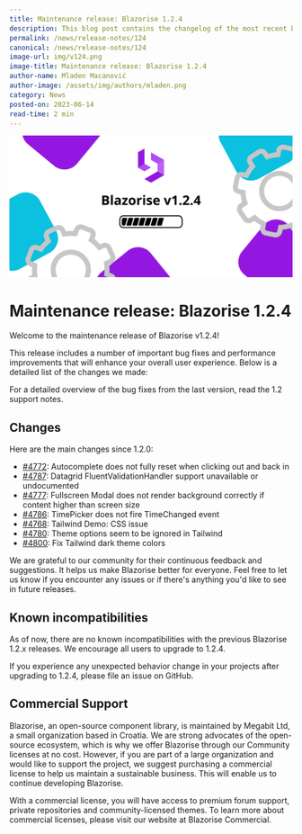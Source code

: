 ```yaml
---
title: Maintenance release: Blazorise 1.2.4
description: This blog post contains the changelog of the most recent bug fixes included in the Blazorise v1.2.4 release.
permalink: /news/release-notes/124
canonical: /news/release-notes/124
image-url: img/v124.png
image-title: Maintenance release: Blazorise 1.2.4
author-name: Mladen Macanović
author-image: /assets/img/authors/mladen.png
category: News
posted-on: 2023-06-14
read-time: 2 min
---
```


![Maintenance release: Blazorise 1.2.4](img/v124.png)

# Maintenance release: Blazorise 1.2.4

Welcome to the maintenance release of Blazorise v1.2.4!

This release includes a number of important bug fixes and performance improvements that will enhance your overall user experience. Below is a detailed list of the changes we made:

For a detailed overview of the bug fixes from the last version, read the 1.2 support notes.

## Changes

Here are the main changes since 1.2.0:

- [#4772](https://github.com/Megabit/Blazorise/issues/4772): Autocomplete does not fully reset when clicking out and back in
- [#4787](https://github.com/Megabit/Blazorise/issues/4787): Datagrid FluentValidationHandler support unavailable or undocumented
- [#4777](https://github.com/Megabit/Blazorise/issues/4777): Fullscreen Modal does not render background correctly if content higher than screen size
- [#4786](https://github.com/Megabit/Blazorise/issues/4786): TimePicker does not fire TimeChanged event
- [#4768](https://github.com/Megabit/Blazorise/issues/4768): Tailwind Demo: CSS issue
- [#4780](https://github.com/Megabit/Blazorise/issues/4780): Theme options seem to be ignored in Tailwind
- [#4800](https://github.com/Megabit/Blazorise/issues/4800): Fix Tailwind dark theme colors

We are grateful to our community for their continuous feedback and suggestions. It helps us make Blazorise better for everyone. Feel free to let us know if you encounter any issues or if there's anything you'd like to see in future releases.

## Known incompatibilities

As of now, there are no known incompatibilities with the previous Blazorise 1.2.x releases. We encourage all users to upgrade to 1.2.4.

If you experience any unexpected behavior change in your projects after upgrading to 1.2.4, please file an issue on GitHub.

## Commercial Support

Blazorise, an open-source component library, is maintained by Megabit Ltd, a small organization based in Croatia. We are strong advocates of the open-source ecosystem, which is why we offer Blazorise through our Community licenses at no cost. However, if you are part of a large organization and would like to support the project, we suggest purchasing a commercial license to help us maintain a sustainable business. This will enable us to continue developing Blazorise.

With a commercial license, you will have access to premium forum support, private repositories and community-licensed themes. To learn more about commercial licenses, please visit our website at Blazorise Commercial.
